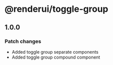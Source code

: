 # @renderui/toggle-group

## 1.0.0

### Patch changes

- Added toggle group separate components
- Added toggle group compound component

